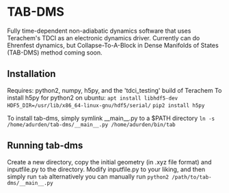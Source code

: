 # TAB-DMS
Fully time-dependent non-adiabatic dynamics software that uses Terachem's TDCI as an electronic dynamics driver. Currently can do Ehrenfest dynamics, but Collapse-To-A-Block in Dense Manifolds of States (TAB-DMS) method coming soon.


## Installation
Requires: python2, numpy, h5py, and the 'tdci\_testing' build of Terachem
To install h5py for python2 on ubuntu:
`apt install libhdf5-dev`
`HDF5_DIR=/usr/lib/x86_64-linux-gnu/hdf5/serial/`
`pip2 install h5py`

To install tab-dms, simply symlink \_\_main__.py to a $PATH directory
`ln -s /home/adurden/tab-dms/__main__.py /home/adurden/bin/tab`


## Running tab-dms
Create a new directory, copy the initial geometry (in .xyz file format) and inputfile.py to the directory.
Modify inputfile.py to your liking, and then simply run
`tab`
alternatively you can manually run
`python2 /path/to/tab-dms/__main__.py`





